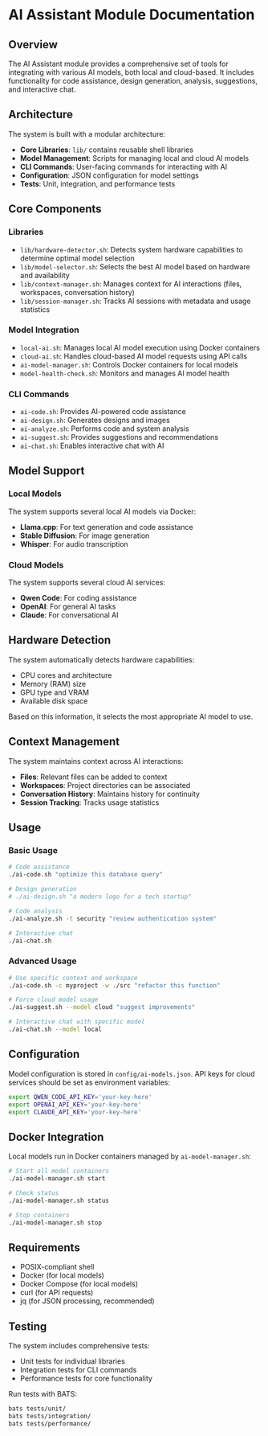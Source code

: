 # AI Assistant Module Documentation

## Overview

The AI Assistant module provides a comprehensive set of tools for integrating with various AI models, both local and cloud-based. It includes functionality for code assistance, design generation, analysis, suggestions, and interactive chat.

## Architecture

The system is built with a modular architecture:

- **Core Libraries**: `lib/` contains reusable shell libraries
- **Model Management**: Scripts for managing local and cloud AI models
- **CLI Commands**: User-facing commands for interacting with AI
- **Configuration**: JSON configuration for model settings
- **Tests**: Unit, integration, and performance tests

## Core Components

### Libraries

- `lib/hardware-detector.sh`: Detects system hardware capabilities to determine optimal model selection
- `lib/model-selector.sh`: Selects the best AI model based on hardware and availability
- `lib/context-manager.sh`: Manages context for AI interactions (files, workspaces, conversation history)
- `lib/session-manager.sh`: Tracks AI sessions with metadata and usage statistics

### Model Integration

- `local-ai.sh`: Manages local AI model execution using Docker containers
- `cloud-ai.sh`: Handles cloud-based AI model requests using API calls
- `ai-model-manager.sh`: Controls Docker containers for local models
- `model-health-check.sh`: Monitors and manages AI model health

### CLI Commands

- `ai-code.sh`: Provides AI-powered code assistance
- `ai-design.sh`: Generates designs and images
- `ai-analyze.sh`: Performs code and system analysis
- `ai-suggest.sh`: Provides suggestions and recommendations
- `ai-chat.sh`: Enables interactive chat with AI

## Model Support

### Local Models

The system supports several local AI models via Docker:

- **Llama.cpp**: For text generation and code assistance
- **Stable Diffusion**: For image generation
- **Whisper**: For audio transcription

### Cloud Models

The system supports several cloud AI services:

- **Qwen Code**: For coding assistance
- **OpenAI**: For general AI tasks
- **Claude**: For conversational AI

## Hardware Detection

The system automatically detects hardware capabilities:

- CPU cores and architecture
- Memory (RAM) size
- GPU type and VRAM
- Available disk space

Based on this information, it selects the most appropriate AI model to use.

## Context Management

The system maintains context across AI interactions:

- **Files**: Relevant files can be added to context
- **Workspaces**: Project directories can be associated
- **Conversation History**: Maintains history for continuity
- **Session Tracking**: Tracks usage statistics

## Usage

### Basic Usage

```bash
# Code assistance
./ai-code.sh "optimize this database query"

# Design generation  
# ./ai-design.sh "a modern logo for a tech startup"

# Code analysis
./ai-analyze.sh -t security "review authentication system"

# Interactive chat
./ai-chat.sh
```

### Advanced Usage

```bash
# Use specific context and workspace
./ai-code.sh -c myproject -w ./src "refactor this function"

# Force cloud model usage
./ai-suggest.sh --model cloud "suggest improvements"

# Interactive chat with specific model
./ai-chat.sh --model local
```

## Configuration

Model configuration is stored in `config/ai-models.json`. API keys for cloud services should be set as environment variables:

```bash
export QWEN_CODE_API_KEY='your-key-here'
export OPENAI_API_KEY='your-key-here' 
export CLAUDE_API_KEY='your-key-here'
```

## Docker Integration

Local models run in Docker containers managed by `ai-model-manager.sh`:

```bash
# Start all model containers
./ai-model-manager.sh start

# Check status
./ai-model-manager.sh status

# Stop containers
./ai-model-manager.sh stop
```

## Requirements

- POSIX-compliant shell
- Docker (for local models)
- Docker Compose (for local models)
- curl (for API requests)
- jq (for JSON processing, recommended)

## Testing

The system includes comprehensive tests:

- Unit tests for individual libraries
- Integration tests for CLI commands
- Performance tests for core functionality

Run tests with BATS:

```bash
bats tests/unit/
bats tests/integration/
bats tests/performance/
```